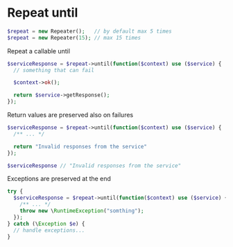 # Repeat until

```php
$repeat = new Repeater();   // by default max 5 times
$repeat = new Repeater(15); // max 15 times
```

Repeat a callable until

```php
$serviceResponse = $repeat->until(function($context) use ($service) {
  // something that can fail

  $context->ok();

  return $service->getResponse();
});
```

Return values are preserved also on failures

```php
$serviceResponse = $repeat->until(function($context) use ($service) {
  /** ... */

  return "Invalid responses from the service"
});

$serviceResponse // "Invalid responses from the service"
```

Exceptions are preserved at the end

```php
try {
  $serviceResponse = $repeat->until(function($context) use ($service) {
    /** ... */
    throw new \RuntimeException("somthing");
  });
} catch (\Exception $e) {
  // handle exceptions...
}
```

